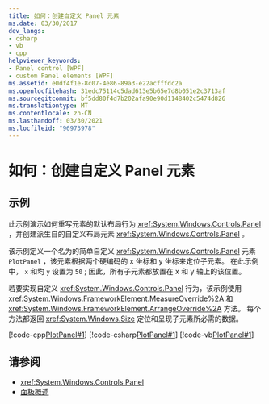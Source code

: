 ```yaml
---
title: 如何：创建自定义 Panel 元素
ms.date: 03/30/2017
dev_langs:
- csharp
- vb
- cpp
helpviewer_keywords:
- Panel control [WPF]
- custom Panel elements [WPF]
ms.assetid: e0df4f1e-8c07-4e86-89a3-e22acfffdc2a
ms.openlocfilehash: 31edc75114c5dad613e5b65e7d8b051e2c3713af
ms.sourcegitcommit: bf5dd80f4d7b202afa90e90d1148402c5474d826
ms.translationtype: MT
ms.contentlocale: zh-CN
ms.lasthandoff: 03/30/2021
ms.locfileid: "96973978"
---
```

# <a name="how-to-create-a-custom-panel-element"></a>如何：创建自定义 Panel 元素
## <a name="example"></a>示例  
 此示例演示如何重写元素的默认布局行为 <xref:System.Windows.Controls.Panel> ，并创建派生自的自定义布局元素 <xref:System.Windows.Controls.Panel> 。  
  
 该示例定义一个名为的简单自定义 <xref:System.Windows.Controls.Panel> 元素 `PlotPanel` ，该元素根据两个硬编码的 x 坐标和 y 坐标来定位子元素。 在此示例中， `x` 和均 `y` 设置为 `50` ; 因此，所有子元素都放置在 x 和 y 轴上的该位置。  
  
 若要实现自定义 <xref:System.Windows.Controls.Panel> 行为，该示例使用 <xref:System.Windows.FrameworkElement.MeasureOverride%2A> 和 <xref:System.Windows.FrameworkElement.ArrangeOverride%2A> 方法。 每个方法都返回 <xref:System.Windows.Size> 定位和呈现子元素所必需的数据。  
  
 [!code-cpp[PlotPanel#1](~/samples/snippets/cpp/VS_Snippets_Wpf/PlotPanel/CPP/PlotPanel.cpp#1)]
 [!code-csharp[PlotPanel#1](~/samples/snippets/csharp/VS_Snippets_Wpf/PlotPanel/CSharp/PlotPanel.cs#1)]
 [!code-vb[PlotPanel#1](~/samples/snippets/visualbasic/VS_Snippets_Wpf/PlotPanel/VisualBasic/PlotPanel.vb#1)]  
  
## <a name="see-also"></a>请参阅

- <xref:System.Windows.Controls.Panel>
- [面板概述](panels-overview.md)
